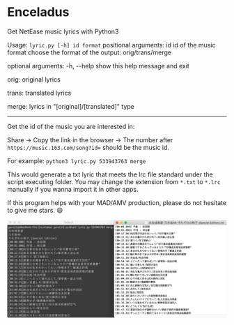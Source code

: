 # Enceladus
Get NetEase music lyrics with Python3

Usage: `lyric.py [-h] id format`
positional arguments:
  id          id of the music
  format      choose the format of the output: orig/trans/merge

optional arguments:
  -h, --help  show this help message and exit

orig: original lyrics

trans: translated lyrics

merge: lyrics in "[original]/[translated]" type

---
Get the id of the music you are interested in: 

Share -> Copy the link in the browser -> The number after `https://music.163.com/song?id=` should be the music id.

For example: `python3 lyric.py 533943763 merge`

This would generate a txt lyric that meets the lrc file standard under the script executing folder.
You may change the extension from `*.txt` to `*.lrc` manually if you wanna import it in other apps.

If this program helps with your MAD/AMV production, please do not hesitate to give me stars. :smile:

<p align="center">
  <img src="https://github.com/GeraltShi/Enceladus/blob/master/snapshot.png" width="550" alt="snapshot">
</p>